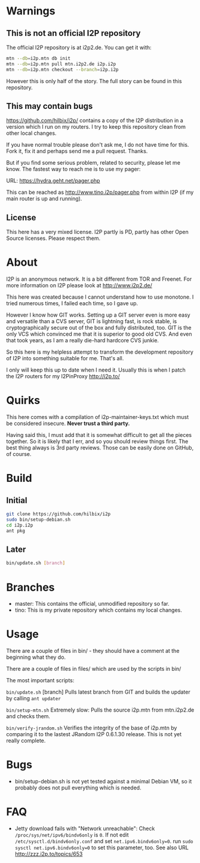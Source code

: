 Warnings
========

This is not an official I2P repository
--------------------------------------

The official I2P repository is at i2p2.de.  You can get it with:

```bash
mtn --db=i2p.mtn db init
mtn --db=i2p.mtn pull mtn.i2p2.de i2p.i2p
mtn --db=i2p.mtn checkout --branch=i2p.i2p
```

However this is only half of the story.  The full story can be found in this repository.


This may contain bugs
---------------------

https://github.com/hilbix/i2p/ contains a copy of the I2P distribution in a version which I run on my routers.  I try to keep this repository clean from other local changes.

If you have normal trouble please don't ask me, I do not have time for this.  Fork it, fix it and perhaps send me a pull request.  Thanks.

But if you find some serious problem, related to security, please let me know.  The fastest way to reach me is to use my pager:

URL: https://hydra.geht.net/pager.php

This can be reached as http://www.tino.i2p/pager.php from within I2P (if my main router is up and running).


License
-------

This here has a very mixed license.  I2P partly is PD, partly has other Open Source licenses.  Please respect them.


About
=====

I2P is an anonymous network.  It is a bit different from TOR and Freenet.  For more information on I2P please look at http://www.i2p2.de/

This here was created because I cannot understand how to use monotone.  I tried numerous times, I failed each time, so I gave up.

However I know how GIT works.  Setting up a GIT server even is more easy and versatile than a CVS server, GIT is lightning fast, is rock stable, is cryptographically secure out of the box and fully distributed, too.  GIT is the only VCS which convinced me that it is superior to good old CVS.  And even that took years, as I am a really die-hard hardcore CVS junkie.

So this here is my helpless attempt to transform the development repository of I2P into something suitable for me.  That's all.

I only will keep this up to date when I need it.  Usually this is when I patch the I2P routers for my I2PinProxy http://i2p.to/


Quirks
======

This here comes with a compilation of i2p-maintainer-keys.txt which must be considered insecure.  **Never trust a third party.**

Having said this, I must add that it is somewhat difficult to get all the pieces together.  So it is likely that I err, and so you should review things first.  The best thing always is 3rd party reviews.  Those can be easily done on GitHub, of course.


Build
=====

Initial
-------

```bash
git clone https://github.com/hilbix/i2p
sudo bin/setup-debian.sh
cd i2p.i2p
ant pkg
```

Later
-----

```bash
bin/update.sh [branch]
```


Branches
========

* master: This contains the official, unmodified repository so far.
* tino: This is my private repository which contains my local changes.


Usage
=====

There are a couple of files in bin/ - they should have a comment at the beginning what they do.

There are a couple of files in files/ which are used by the scripts in bin/

The most important scripts:

`bin/update.sh` [branch]
	Pulls latest branch from GIT and builds the updater by calling `ant updater`

`bin/setup-mtn.sh`
	Extremely slow: Pulls the source i2p.mtn from mtn.i2p2.de and checks them.

`bin/verify-jrandom.sh`
	Verifies the integrity of the base of i2p.mtn by comparing it to the lastest JRandom I2P 0.6.1.30 release.
	This is not yet really complete.


Bugs
====

* bin/setup-debian.sh is not yet tested against a minimal Debian VM, so it probably does not pull everything which is needed.


FAQ
===

* Jetty download fails with "Network unreachable":
	Check `/proc/sys/net/ipv6/bindv6only` is `0`.  If not edit `/etc/sysctl.d/bindv6only.conf` and set `net.ipv6.bindv6only=0`.  run `sudo sysctl net.ipv6.bindv6only=0` to set this parameter, too.  See also URL http://zzz.i2p.to/topics/653


